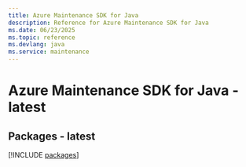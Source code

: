 ```yaml
---
title: Azure Maintenance SDK for Java
description: Reference for Azure Maintenance SDK for Java
ms.date: 06/23/2025
ms.topic: reference
ms.devlang: java
ms.service: maintenance
---
```

# Azure Maintenance SDK for Java - latest
## Packages - latest
[!INCLUDE [packages](maintenance-index.md)]